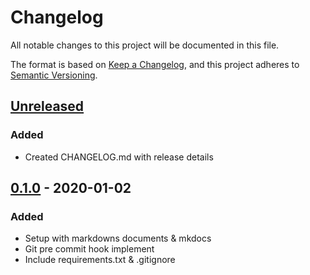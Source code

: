 # Changelog
All notable changes to this project will be documented in this file.

The format is based on [Keep a Changelog](https://keepachangelog.com/en/1.0.0/),
and this project adheres to [Semantic Versioning](https://semver.org/spec/v2.0.0.html).

## [Unreleased]
### Added
- Created CHANGELOG.md with release details


## [0.1.0] - 2020-01-02
### Added
- Setup with markdowns documents & mkdocs
- Git pre commit hook implement
- Include requirements.txt & .gitignore


[Unreleased]: https://github.com/rajarshig/MyReference/compare/v0.1.0...HEAD
[0.1.0]: https://github.com/rajarshig/MyReference/releases/tag/v0.1.0


